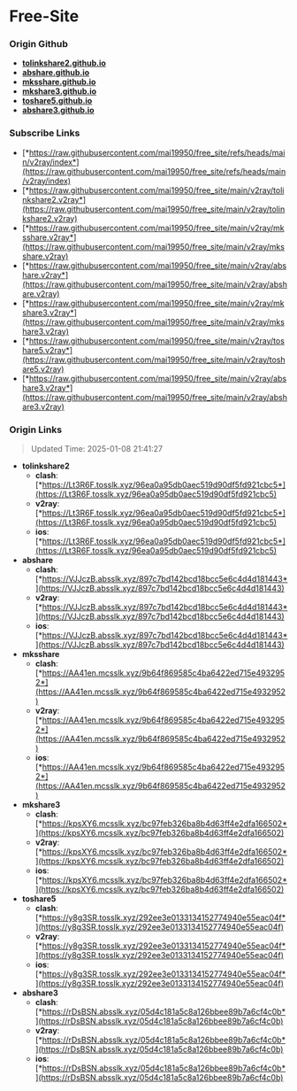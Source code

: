 # Free-Site

### Origin Github

- [**tolinkshare2.github.io**](https://github.com/tolinkshare2/tolinkshare2.github.io)
- [**abshare.github.io**](https://github.com/abshare/abshare.github.io)
- [**mksshare.github.io**](https://github.com/mksshare/mksshare.github.io)
- [**mkshare3.github.io**](https://github.com/mkshare3/mkshare3.github.io)
- [**toshare5.github.io**](https://github.com/toshare5/toshare5.github.io)
- [**abshare3.github.io**](https://github.com/abshare3/abshare3.github.io)

### Subscribe Links

- [*https://raw.githubusercontent.com/mai19950/free_site/refs/heads/main/v2ray/index*](https://raw.githubusercontent.com/mai19950/free_site/refs/heads/main/v2ray/index)
- [*https://raw.githubusercontent.com/mai19950/free_site/main/v2ray/tolinkshare2.v2ray*](https://raw.githubusercontent.com/mai19950/free_site/main/v2ray/tolinkshare2.v2ray)
- [*https://raw.githubusercontent.com/mai19950/free_site/main/v2ray/mksshare.v2ray*](https://raw.githubusercontent.com/mai19950/free_site/main/v2ray/mksshare.v2ray)
- [*https://raw.githubusercontent.com/mai19950/free_site/main/v2ray/abshare.v2ray*](https://raw.githubusercontent.com/mai19950/free_site/main/v2ray/abshare.v2ray)
- [*https://raw.githubusercontent.com/mai19950/free_site/main/v2ray/mkshare3.v2ray*](https://raw.githubusercontent.com/mai19950/free_site/main/v2ray/mkshare3.v2ray)
- [*https://raw.githubusercontent.com/mai19950/free_site/main/v2ray/toshare5.v2ray*](https://raw.githubusercontent.com/mai19950/free_site/main/v2ray/toshare5.v2ray)
- [*https://raw.githubusercontent.com/mai19950/free_site/main/v2ray/abshare3.v2ray*](https://raw.githubusercontent.com/mai19950/free_site/main/v2ray/abshare3.v2ray)

### Origin Links

> Updated Time: 2025-01-08 21:41:27

- **tolinkshare2**
  - **clash**: [*https://Lt3R6F.tosslk.xyz/96ea0a95db0aec519d90df5fd921cbc5*](https://Lt3R6F.tosslk.xyz/96ea0a95db0aec519d90df5fd921cbc5)
  - **v2ray**: [*https://Lt3R6F.tosslk.xyz/96ea0a95db0aec519d90df5fd921cbc5*](https://Lt3R6F.tosslk.xyz/96ea0a95db0aec519d90df5fd921cbc5)
  - **ios**: [*https://Lt3R6F.tosslk.xyz/96ea0a95db0aec519d90df5fd921cbc5*](https://Lt3R6F.tosslk.xyz/96ea0a95db0aec519d90df5fd921cbc5)
- **abshare**
  - **clash**: [*https://VJJczB.absslk.xyz/897c7bd142bcd18bcc5e6c4d4d181443*](https://VJJczB.absslk.xyz/897c7bd142bcd18bcc5e6c4d4d181443)
  - **v2ray**: [*https://VJJczB.absslk.xyz/897c7bd142bcd18bcc5e6c4d4d181443*](https://VJJczB.absslk.xyz/897c7bd142bcd18bcc5e6c4d4d181443)
  - **ios**: [*https://VJJczB.absslk.xyz/897c7bd142bcd18bcc5e6c4d4d181443*](https://VJJczB.absslk.xyz/897c7bd142bcd18bcc5e6c4d4d181443)
- **mksshare**
  - **clash**: [*https://AA41en.mcsslk.xyz/9b64f869585c4ba6422ed715e4932952*](https://AA41en.mcsslk.xyz/9b64f869585c4ba6422ed715e4932952)
  - **v2ray**: [*https://AA41en.mcsslk.xyz/9b64f869585c4ba6422ed715e4932952*](https://AA41en.mcsslk.xyz/9b64f869585c4ba6422ed715e4932952)
  - **ios**: [*https://AA41en.mcsslk.xyz/9b64f869585c4ba6422ed715e4932952*](https://AA41en.mcsslk.xyz/9b64f869585c4ba6422ed715e4932952)
- **mkshare3**
  - **clash**: [*https://kpsXY6.mcsslk.xyz/bc97feb326ba8b4d63ff4e2dfa166502*](https://kpsXY6.mcsslk.xyz/bc97feb326ba8b4d63ff4e2dfa166502)
  - **v2ray**: [*https://kpsXY6.mcsslk.xyz/bc97feb326ba8b4d63ff4e2dfa166502*](https://kpsXY6.mcsslk.xyz/bc97feb326ba8b4d63ff4e2dfa166502)
  - **ios**: [*https://kpsXY6.mcsslk.xyz/bc97feb326ba8b4d63ff4e2dfa166502*](https://kpsXY6.mcsslk.xyz/bc97feb326ba8b4d63ff4e2dfa166502)
- **toshare5**
  - **clash**: [*https://y8g3SR.tosslk.xyz/292ee3e0133134152774940e55eac04f*](https://y8g3SR.tosslk.xyz/292ee3e0133134152774940e55eac04f)
  - **v2ray**: [*https://y8g3SR.tosslk.xyz/292ee3e0133134152774940e55eac04f*](https://y8g3SR.tosslk.xyz/292ee3e0133134152774940e55eac04f)
  - **ios**: [*https://y8g3SR.tosslk.xyz/292ee3e0133134152774940e55eac04f*](https://y8g3SR.tosslk.xyz/292ee3e0133134152774940e55eac04f)
- **abshare3**
  - **clash**: [*https://rDsBSN.absslk.xyz/05d4c181a5c8a126bbee89b7a6cf4c0b*](https://rDsBSN.absslk.xyz/05d4c181a5c8a126bbee89b7a6cf4c0b)
  - **v2ray**: [*https://rDsBSN.absslk.xyz/05d4c181a5c8a126bbee89b7a6cf4c0b*](https://rDsBSN.absslk.xyz/05d4c181a5c8a126bbee89b7a6cf4c0b)
  - **ios**: [*https://rDsBSN.absslk.xyz/05d4c181a5c8a126bbee89b7a6cf4c0b*](https://rDsBSN.absslk.xyz/05d4c181a5c8a126bbee89b7a6cf4c0b)
